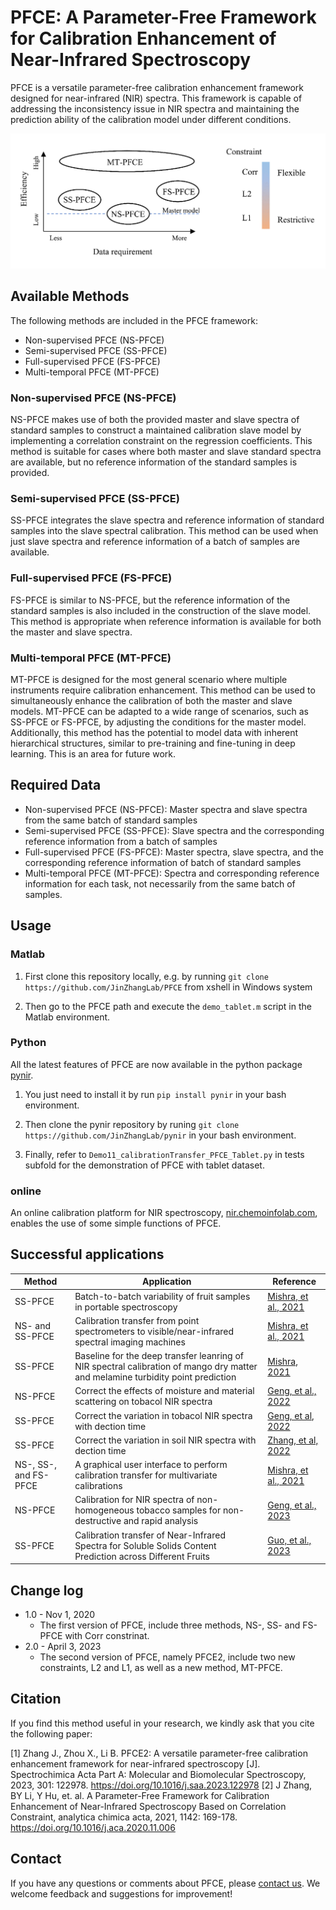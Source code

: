 # PFCE: A Parameter-Free Framework for Calibration Enhancement of Near-Infrared Spectroscopy

PFCE is a versatile parameter-free calibration enhancement framework designed for near-infrared (NIR) spectra. This framework is capable of addressing the inconsistency issue in NIR spectra and maintaining the prediction ability of the calibration model under different conditions. 



![TOC.PNG](TOC.PNG "TOC")


## Available Methods

The following methods are included in the PFCE framework:

- Non-supervised PFCE (NS-PFCE)
- Semi-supervised PFCE (SS-PFCE)
- Full-supervised PFCE (FS-PFCE)
- Multi-temporal PFCE (MT-PFCE)

### Non-supervised PFCE (NS-PFCE)

NS-PFCE makes use of both the provided master and slave spectra of standard samples to construct a maintained calibration slave model by implementing a correlation constraint on the regression coefficients. This method is suitable for cases where both master and slave standard spectra are available, but no reference information of the standard samples is provided.

### Semi-supervised PFCE (SS-PFCE)

SS-PFCE integrates the slave spectra and reference information of standard samples into the slave spectral calibration. This method can be used when just slave spectra and reference information of a batch of samples are available. 

### Full-supervised PFCE (FS-PFCE)

FS-PFCE is similar to NS-PFCE, but the reference information of the standard samples is also included in the construction of the slave model. This method is appropriate when reference information is available for both the master and slave spectra.

### Multi-temporal PFCE (MT-PFCE)

MT-PFCE is designed for the most general scenario where multiple instruments require calibration enhancement. This method can be used to simultaneously enhance the calibration of both the master and slave models. MT-PFCE can be adapted to a wide range of scenarios, such as SS-PFCE or FS-PFCE, by adjusting the conditions for the master model. Additionally, this method has the potential to model data with inherent hierarchical structures, similar to pre-training and fine-tuning in deep learning. This is an area for future work.



## Required Data

- Non-supervised PFCE (NS-PFCE): Master spectra and slave spectra from the same batch of standard samples
- Semi-supervised PFCE (SS-PFCE): Slave spectra and the corresponding reference information from a batch of samples
- Full-supervised PFCE (FS-PFCE): Master spectra, slave spectra, and the corresponding reference information of batch of standard samples
- Multi-temporal PFCE (MT-PFCE):  Spectra and corresponding reference information for each task, not necessarily from the same batch of samples.

## Usage

### Matlab

1. First clone this repository locally, e.g. by running `git clone https://github.com/JinZhangLab/PFCE` from xshell in Windows system

2. Then go to the PFCE path and execute the `demo_tablet.m` script in the Matlab environment.

### Python

All the latest features of PFCE are now available in the python package [pynir](https://pypi.org/project/pynir/). 

1. You just need to install it by run `pip install pynir` in your bash environment.

2. Then clone the pynir repository by runing `git clone https://github.com/JinZhangLab/pynir` in your bash environment. 

3. Finally, refer to `Demo11_calibrationTransfer_PFCE_Tablet.py` in tests subfold for the demonstration of PFCE with tablet dataset.

### online

An online calibration platform for NIR spectroscopy, [nir.chemoinfolab.com](https://nir.chemoinfolab.com), enables the use of some simple functions of PFCE.



## Successful applications

| Method                | Application                                                                                                                     | Reference                                                                                                                          |
| --------------------- | ------------------------------------------------------------------------------------------------------------------------------- | ---------------------------------------------------------------------------------------------------------------------------------- |
| SS-PFCE               | Batch-to-batch variability of fruit samples in portable spectroscopy                                                            | [Mishra, et al., 2021](https://www.sciencedirect.com/science/article/pii/S0003267021005973)                                        |
| NS- and SS-PFCE       | Calibration transfer from point spectrometers to visible/near-infrared spectral imaging machines                                | [Mishra, et al., 2021](https://www.sciencedirect.com/science/article/pii/S0003267021009806)                                        |
| SS-PFCE               | Baseline for the deep transfer leanring of NIR spectral calibration of mango dry matter and melamine turbidity point prediction | [Mishra, 2021](https://www.sciencedirect.com/science/article/pii/S0169743921000514)                                                |
| NS-PFCE               | Correct the effects of moisture and material scattering on tobacol NIR spectra                                                  | [Geng, et al., 2022](https://www.sciencedirect.com/science/article/abs/pii/S0026265X22006257)                                      |
| SS-PFCE               | Correct the variation in tobacol NIR spectra with dection time                                                                  | [Geng, et al, 2022](http://www.fxcsxb.com/fxcsxb/ch/reader/create_pdf.aspx?file_no=20220714&flag=1&journal_id=fxcsxb&year_id=2022) |
| SS-PFCE               | Correct the variation in soil NIR spectra with dection time                                                                     | [Zhang, et al, 2022](http://www.analchem.cn/article/doi/10.19756/j.issn.0253-3820.211236)                                          |
| NS-, SS-, and FS-PFCE | A graphical user interface to perform calibration transfer for multivariate calibrations                                        | [Mishra, et al., 2021](https://www.sciencedirect.com/science/article/pii/S0169743921001064)                                        |
| NS-PFCE               | Calibration for NIR spectra of non-homogeneous tobacco samples for non-destructive and rapid analysis                           | [Geng, et al., 2023](https://doi.org/10.1039/D2AY01805E)                                                                           |
| SS-PFCE | Calibration transfer of Near-Infrared Spectra for Soluble Solids Content Prediction across Different Fruits |  [Guo, et al., 2023](https://www.mdpi.com/2076-3417/13/9/5417)|

## Change log

- 1.0 - Nov 1, 2020
  - The first version of PFCE, include three methods, NS-, SS- and FS-PFCE with Corr constrinat.
- 2.0 - April 3, 2023
  - The second version of PFCE, namely PFCE2, include two new constraints, L2 and L1, as well as a new method, MT-PFCE.

## Citation

If you find this method useful in your research, we kindly ask that you cite the following paper:

[1] Zhang J., Zhou X., Li B. PFCE2: A versatile parameter-free calibration enhancement framework for near-infrared spectroscopy [J]. Spectrochimica Acta Part A: Molecular and Biomolecular Spectroscopy, 2023, 301: 122978. https://doi.org/10.1016/j.saa.2023.122978
[2] J Zhang, BY Li, Y Hu, et. al. A Parameter-Free Framework for Calibration Enhancement of Near-Infrared Spectroscopy Based on Correlation Constraint, analytica chimica acta, 2021, 1142: 169-178. https://doi.org/10.1016/j.aca.2020.11.006



## Contact

If you have any questions or comments about PFCE, please [contact us](mailto:zhangjin@mail.nankai.edu.cn). We welcome feedback and suggestions for improvement!
